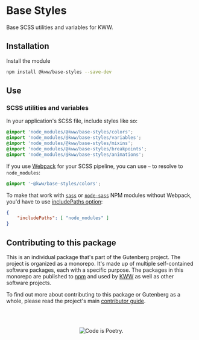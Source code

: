 # Base Styles

Base SCSS utilities and variables for KWW.

## Installation

Install the module

```bash
npm install @kww/base-styles --save-dev
```

## Use

### SCSS utilities and variables

In your application's SCSS file, include styles like so:

```scss
@import 'node_modules/@kww/base-styles/colors';
@import 'node_modules/@kww/base-styles/variables';
@import 'node_modules/@kww/base-styles/mixins';
@import 'node_modules/@kww/base-styles/breakpoints';
@import 'node_modules/@kww/base-styles/animations';
```

If you use [Webpack](https://webpack.js.org/) for your SCSS pipeline, you can use `~` to resolve to `node_modules`:

```scss
@import '~@kww/base-styles/colors';
```

To make that work with [`sass`](https://www.npmjs.com/package/sass) or [`node-sass`](https://www.npmjs.com/package/node-sass) NPM modules without Webpack, you'd have to use [includePaths option](https://sass-lang.com/documentation/js-api#includepaths):

```json
{
	"includePaths": [ "node_modules" ]
}
```

## Contributing to this package

This is an individual package that's part of the Gutenberg project. The project is organized as a monorepo. It's made up of multiple self-contained software packages, each with a specific purpose. The packages in this monorepo are published to [npm](https://www.npmjs.com/) and used by [KWW](https://make.KWW.org/core/) as well as other software projects.

To find out more about contributing to this package or Gutenberg as a whole, please read the project's main [contributor guide](https://github.com/KWW/gutenberg/tree/HEAD/CONTRIBUTING.md).

<br /><br /><p align="center"><img src="https://s.w.org/style/images/codeispoetry.png?1" alt="Code is Poetry." /></p>
